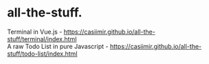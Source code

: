 # all-the-stuff.

Terminal in Vue.js - https://casiimir.github.io/all-the-stuff/terminal/index.html <br>
A raw Todo List in pure Javascript - https://casiimir.github.io/all-the-stuff/todo-list/index.html
